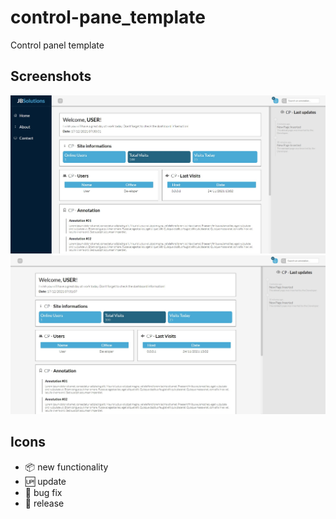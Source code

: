 # control-pane_template

Control panel template

## Screenshots

<p align="center">
    <img src="https://github.com/bortolettojoaog/control-pane_template/blob/master/images/template1.jpg?raw=true" alt="With Menu" />
    <img src="https://github.com/bortolettojoaog/control-pane_template/blob/master/images/template2.jpg?raw=true" alt="Without Menu" />
</p>

## Icons

- :package: new functionality
- :up: update
- :bug: bug fix
- :checkered_flag: release